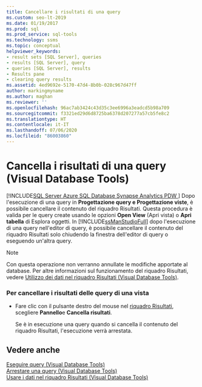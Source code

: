 ```yaml
---
title: Cancellare i risultati di una query
ms.custom: seo-lt-2019
ms.date: 01/19/2017
ms.prod: sql
ms.prod_service: sql-tools
ms.technology: ssms
ms.topic: conceptual
helpviewer_keywords:
- result sets [SQL Server], queries
- results [SQL Server], query
- queries [SQL Server], results
- Results pane
- clearing query results
ms.assetid: 4ed9692e-5170-47d4-8b0b-028c967d47ff
author: markingmyname
ms.author: maghan
ms.reviewer: ''
ms.openlocfilehash: 96ac7ab3424c43d35c3ee6996a3eadcd5b98a709
ms.sourcegitcommit: f3321ed29d6d8725ba6378d207277a57cb5fe8c2
ms.translationtype: HT
ms.contentlocale: it-IT
ms.lasthandoff: 07/06/2020
ms.locfileid: "86003860"
---
```

# <a name="clear-query-results-visual-database-tools"></a>Cancella i risultati di una query (Visual Database Tools)
[!INCLUDE[SQL Server Azure SQL Database Synapse Analytics PDW ](../../includes/applies-to-version/sql-asdb-asdbmi-asa-pdw.md)]
Dopo l'esecuzione di una query in **Progettazione query e Progettazione viste**, è possibile cancellare il contenuto del riquadro Risultati. Questa procedura è valida per le query create usando le opzioni **Open View** (Apri vista) o **Apri tabella** di Esplora oggetti. In [!INCLUDE[ssManStudioFull](../../includes/ssmanstudiofull-md.md)] dopo l'esecuzione di una query nell'editor di query, è possibile cancellare il contenuto del riquadro Risultati solo chiudendo la finestra dell'editor di query o eseguendo un'altra query.  
  
> [!NOTE]  
> Con questa operazione non verranno annullate le modifiche apportate al database. Per altre informazioni sul funzionamento del riquadro Risultati, vedere [Utilizzo dei dati nel riquadro Risultati &#40;Visual Database Tools&#41;](../../ssms/visual-db-tools/work-with-data-in-the-results-pane-visual-database-tools.md).  
  
### <a name="to-clear-query-results-of-a-view"></a>Per cancellare i risultati delle query di una vista  
  
-   Fare clic con il pulsante destro del mouse nel [riquadro Risultati](../../ssms/visual-db-tools/results-pane-visual-database-tools.md), scegliere **Pannello**e **Cancella risultati**.  
  
    Se è in esecuzione una query quando si cancella il contenuto del riquadro Risultati, l'esecuzione verrà arrestata.  
  
## <a name="see-also"></a>Vedere anche  
[Eseguire query &#40;Visual Database Tools&#41;](../../ssms/visual-db-tools/run-queries-visual-database-tools.md)  
[Arrestare una query &#40;Visual Database Tools&#41;](../../ssms/visual-db-tools/stop-a-query-visual-database-tools.md)  
[Usare i dati nel riquadro Risultati &#40;Visual Database Tools&#41;](../../ssms/visual-db-tools/work-with-data-in-the-results-pane-visual-database-tools.md)  
  
